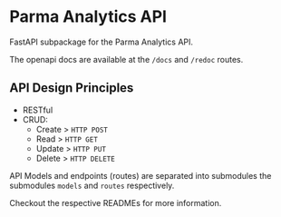 # Parma Analytics API

FastAPI subpackage for the Parma Analytics API.

The openapi docs are available at the `/docs` and `/redoc` routes.

## API Design Principles

- RESTful
- CRUD:
  - Create > `HTTP POST`
  - Read > `HTTP GET`
  - Update > `HTTP PUT`
  - Delete > `HTTP DELETE`

API Models and endpoints (routes) are separated into submodules the submodules `models` and `routes` respectively.

Checkout the respective READMEs for more information.
